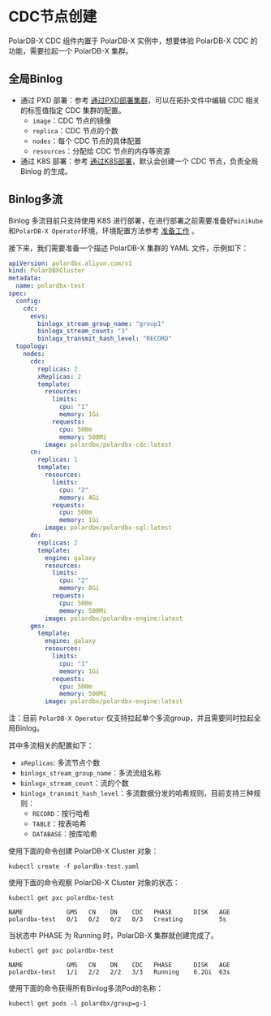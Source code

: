 # CDC节点创建
PolarDB-X CDC 组件内置于 PolarDB-X 实例中，想要体验 PolarDB-X CDC 的功能，需要拉起一个 PolarDB-X 集群。
## 全局Binlog
* 通过 PXD 部署：参考 [通过PXD部署集群](https://doc.polardbx.com/quickstart/topics/quickstart-pxd-cluster.html)，可以在拓扑文件中编辑 CDC 相关的标签值指定 CDC 集群的配置。 
  * `image`：CDC 节点的镜像 
  * `replica`：CDC 节点的个数 
  * `nodes`：每个 CDC 节点的具体配置 
  * `resources`：分配给 CDC 节点的内存等资源 
* 通过 K8S 部署：参考 [通过K8S部署](https://doc.polardbx.com/quickstart/topics/quickstart-k8s.html)，默认会创建一个 CDC 节点，负责全局 Binlog 的生成。
## Binlog多流
Binlog 多流目前只支持使用 K8S 进行部署，在进行部署之前需要准备好`minikube`和`PolarDB-X Operator`环境，环境配置方法参考 [准备工作](https://doc.polardbx.com/operator/deployment/1-installation.html) 。

接下来，我们需要准备一个描述 PolarDB-X 集群的 YAML 文件，示例如下：
```yaml
apiVersion: polardbx.aliyun.com/v1
kind: PolarDBXCluster
metadata:
  name: polardbx-test
spec:
  config:
    cdc:
      envs:
        binlogx_stream_group_name: "group1"
        binlogx_stream_count: "3"
        binlogx_transmit_hash_level: "RECORD"
  topology:
    nodes:
      cdc:
        replicas: 2
        xReplicas: 2
        template:
          resources:
            limits:
              cpu: "1"
              memory: 1Gi
            requests:
              cpu: 500m
              memory: 500Mi
          image: polardbx/polardbx-cdc:latest
      cn:
        replicas: 1
        template:
          resources:
            limits:
              cpu: "2"
              memory: 4Gi
            requests:
              cpu: 500m
              memory: 1Gi
          image: polardbx/polardbx-sql:latest
      dn:
        replicas: 2
        template:
          engine: galaxy
          resources:
            limits:
              cpu: "2"
              memory: 8Gi
            requests:
              cpu: 500m
              memory: 500Mi
          image: polardbx/polardbx-engine:latest
      gms:
        template:
          engine: galaxy
          resources:
            limits:
              cpu: "1"
              memory: 1Gi
            requests:
              cpu: 500m
              memory: 500Mi
          image: polardbx/polardbx-engine:latest
  ```
注：目前 `PolarDB-X Operator` 仅支持拉起单个多流group，并且需要同时拉起全局Binlog。

其中多流相关的配置如下：
* `xReplicas`: 多流节点个数
* `binlogx_stream_group_name`：多流流组名称
* `binlogx_stream_count`：流的个数
* `binlogx_transmit_hash_level`：多流数据分发的哈希规则，目前支持三种规则：
  * `RECORD`：按行哈希
  * `TABLE`：按表哈希 
  * `DATABASE`：按库哈希

使用下面的命令创建 PolarDB-X Cluster 对象：
```shell
kubectl create -f polardbx-test.yaml
```
使用下面的命令观察 PolarDB-X Cluster 对象的状态：
```shell
kubectl get pxc polardbx-test
```
```text
NAME            GMS   CN    DN    CDC   PHASE      DISK   AGE
polardbx-test   0/1   0/2   0/2   0/3   Creating          5s
```
当状态中 PHASE 为 Running 时，PolarDB-X 集群就创建完成了。
```shell
kubectl get pxc polardbx-test
```
```text
NAME            GMS   CN    DN    CDC   PHASE      DISK   AGE
polardbx-test   1/1   2/2   2/2   3/3   Running    6.2Gi  63s
```
使用下面的命令获得所有Binlog多流Pod的名称：
```shell
kubectl get pods -l polardbx/group=g-1
```
